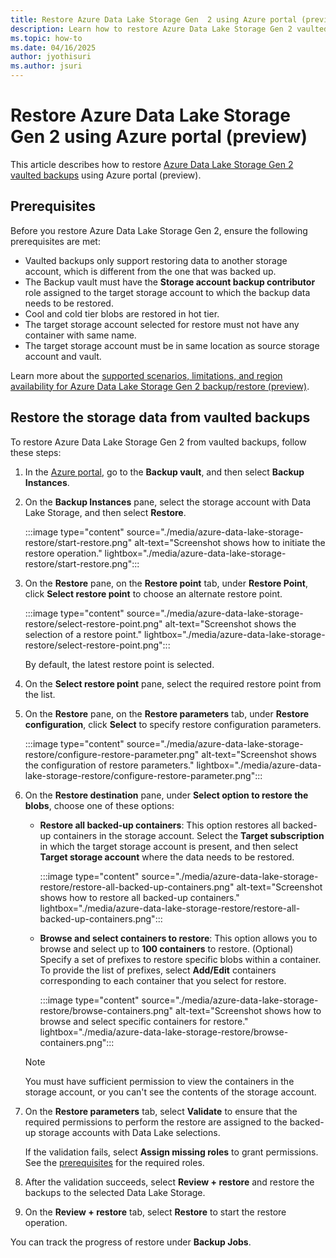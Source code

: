 ```yaml
---
title: Restore Azure Data Lake Storage Gen  2 using Azure portal (preview)
description: Learn how to restore Azure Data Lake Storage Gen 2 vaulted  backups using Azure portal (preview).
ms.topic: how-to
ms.date: 04/16/2025
author: jyothisuri
ms.author: jsuri
---
```


# Restore Azure Data Lake Storage Gen  2 using Azure portal (preview)

This article describes how to restore [Azure Data Lake Storage Gen 2 vaulted  backups](azure-data-lake-storage-backup-overview.md) using Azure portal (preview).

## Prerequisites

Before you restore Azure Data Lake Storage Gen 2, ensure the following prerequisites are met:

- Vaulted backups only support restoring data to another storage account, which is different from the one that was backed up.
- The Backup vault must have the **Storage account backup contributor** role assigned to the target storage account to which the backup data needs to be restored.
- Cool and cold tier blobs are restored in hot tier.
- The target storage account selected for restore must not have any container with same name.
- The target storage account must be in same location as source storage account and vault.

Learn more about the [supported scenarios, limitations, and region availability for Azure Data Lake Storage Gen 2 backup/restore (preview)](azure-data-lake-storage-backup-support-matrix.md).

## Restore the storage data from vaulted backups

To  restore Azure Data Lake Storage Gen 2 from vaulted  backups, follow these steps:

1. In the [Azure portal](https://portal.azure.com/), go to the **Backup vault**, and then select **Backup Instances**.
1. On the **Backup Instances** pane, select the storage account with Data Lake Storage, and then select **Restore**. 

   :::image type="content" source="./media/azure-data-lake-storage-restore/start-restore.png" alt-text="Screenshot shows how to initiate the restore operation." lightbox="./media/azure-data-lake-storage-restore/start-restore.png":::

1. On the **Restore** pane, on the **Restore point** tab, under **Restore Point**, click **Select restore point** to choose an alternate restore point.

   :::image type="content" source="./media/azure-data-lake-storage-restore/select-restore-point.png" alt-text="Screenshot shows the selection of a restore point." lightbox="./media/azure-data-lake-storage-restore/select-restore-point.png":::

   By default, the latest restore point is selected. 

1. On the **Select restore point** pane, select the required restore point from the list.
1. On the **Restore** pane, on the **Restore parameters** tab, under **Restore configuration**, click **Select** to specify restore configuration parameters.

   :::image type="content" source="./media/azure-data-lake-storage-restore/configure-restore-parameter.png" alt-text="Screenshot shows the configuration of restore parameters." lightbox="./media/azure-data-lake-storage-restore/configure-restore-parameter.png":::

1. On the **Restore destination** pane, under **Select option to restore the blobs**,  choose one of these options:

   - **Restore all backed-up containers**: This option restores all backed-up containers in the storage account.
     Select the  **Target subscription**  in which the target storage account is present, and then select **Target storage account** where the data needs to be restored.

     :::image type="content" source="./media/azure-data-lake-storage-restore/restore-all-backed-up-containers.png" alt-text="Screenshot shows how to restore all backed-up containers." lightbox="./media/azure-data-lake-storage-restore/restore-all-backed-up-containers.png":::


   - **Browse and select containers to restore**: This option allows you to browse and select up to **100 containers** to restore. 
    (Optional) Specify a set of prefixes to restore specific blobs within a container. To provide the list of prefixes, select **Add/Edit** containers corresponding to each container that you select for restore.

     :::image type="content" source="./media/azure-data-lake-storage-restore/browse-containers.png" alt-text="Screenshot shows how to browse and select specific containers for restore." lightbox="./media/azure-data-lake-storage-restore/browse-containers.png":::

   >[!Note]
   >You must have sufficient permission to view the containers in the storage account, or you can't see the contents of the storage account. 

1. On the **Restore parameters** tab, select **Validate** to ensure that the required permissions to perform the restore are assigned to the backed-up storage accounts with Data Lake selections. 

   If the validation fails, select **Assign missing roles** to grant permissions. See the [prerequisites](#prerequisites) for the required roles.
1. After the validation succeeds, select **Review + restore** and restore the backups to the selected Data Lake Storage.
1. On the **Review + restore** tab, select **Restore** to start the restore operation.

You can track the progress of restore under **Backup Jobs**. 
 
